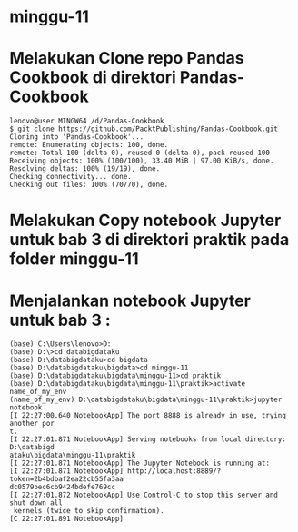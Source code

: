 # minggu-11

# Melakukan Clone repo Pandas Cookbook di direktori Pandas-Cookbook

	lenovo@user MINGW64 /d/Pandas-Cookbook
	$ git clone https://github.com/PacktPublishing/Pandas-Cookbook.git
	Cloning into 'Pandas-Cookbook'...
	remote: Enumerating objects: 100, done.
	remote: Total 100 (delta 0), reused 0 (delta 0), pack-reused 100
	Receiving objects: 100% (100/100), 33.40 MiB | 97.00 KiB/s, done.
	Resolving deltas: 100% (19/19), done.
	Checking connectivity... done.
	Checking out files: 100% (70/70), done.

# Melakukan Copy notebook Jupyter untuk bab 3 di direktori praktik pada folder minggu-11

# Menjalankan notebook Jupyter untuk bab 3 :

	(base) C:\Users\lenovo>D:
	(base) D:\>cd databigdataku
	(base) D:\databigdataku>cd bigdata
	(base) D:\databigdataku\bigdata>cd minggu-11
	(base) D:\databigdataku\bigdata\minggu-11>cd praktik
	(base) D:\databigdataku\bigdata\minggu-11\praktik>activate name_of_my_env
	(name_of_my_env) D:\databigdataku\bigdata\minggu-11\praktik>jupyter notebook
	[I 22:27:00.640 NotebookApp] The port 8888 is already in use, trying another por
	t.
	[I 22:27:01.871 NotebookApp] Serving notebooks from local directory: D:\databigd
	ataku\bigdata\minggu-11\praktik
	[I 22:27:01.871 NotebookApp] The Jupyter Notebook is running at:
	[I 22:27:01.871 NotebookApp] http://localhost:8889/?token=2b4bdbaf2ea22cb55fa3aa
	dc0579bec6cb9424bdefe769cc
	[I 22:27:01.872 NotebookApp] Use Control-C to stop this server and shut down all
	 kernels (twice to skip confirmation).
	[C 22:27:01.891 NotebookApp]

